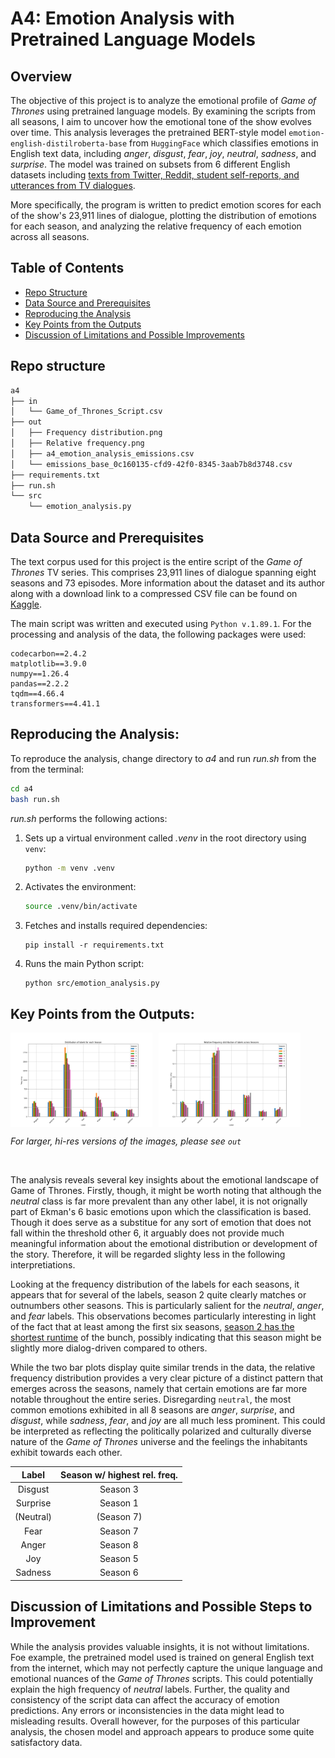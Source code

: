 # A4: Emotion Analysis with Pretrained Language Models
## Overview

The objective of this project is to analyze the emotional profile of *Game of Thrones* using pretrained language models. By examining the scripts from all seasons, I aim to uncover how the emotional tone of the show evolves over time. This analysis leverages the pretrained BERT-style model ``emotion-english-distilroberta-base`` from ``HuggingFace`` which classifies emotions in English text data, including *anger*, *disgust*, *fear*, *joy*, *neutral*, *sadness*, and *surprise*. The model was trained on subsets from 6 different English datasets including [texts from Twitter, Reddit, student self-reports, and utterances from TV dialogues](https://huggingface.co/j-hartmann/emotion-english-distilroberta-base#:~:text=texts%20from%20Twitter%2C%20Reddit%2C%20student%20self%2Dreports%2C%20and%20utterances%20from%20TV%20dialogues).

More specifically, the program is written to predict emotion scores for each of the show's 23,911 lines of dialogue, plotting the distribution of emotions for each season, and analyzing the relative frequency of each emotion across all seasons. 

## Table of Contents

- [Repo Structure](#repo-structure)
- [Data Source and Prerequisites](#data-source-and-prerequisites)
- [Reproducing the Analysis](#reproducing-the-analysis)
- [Key Points from the Outputs](#key-points-from-the-outputs)
- [Discussion of Limitations and Possible Improvements](#discussion-of-limitations-and-possible-improvements)

## Repo structure

```bash
a4
├── in
│   └── Game_of_Thrones_Script.csv
├── out
│   ├── Frequency distribution.png
│   ├── Relative frequency.png
│   ├── a4_emotion_analysis_emissions.csv
│   └── emissions_base_0c160135-cfd9-42f0-8345-3aab7b8d3748.csv
├── requirements.txt
├── run.sh
└── src
    └── emotion_analysis.py
```

## Data Source and Prerequisites
The text corpus used for this project is the entire script of the *Game of Thrones* TV series. This comprises 23,911 lines of dialogue spanning eight seasons and 73 episodes. More information about the dataset and its author along with a download link to a compressed CSV file can be found on [Kaggle](https://www.kaggle.com/datasets/albenft/game-of-thrones-script-all-seasons?select=Game_of_Thrones_Script.csv).

The main script was written and executed using ```Python v.1.89.1```. 
For the processing and analysis of the data, the following packages were used:

```
codecarbon==2.4.2
matplotlib==3.9.0
numpy==1.26.4
pandas==2.2.2
tqdm==4.66.4
transformers==4.41.1
```

## Reproducing the Analysis:

To reproduce the analysis, change directory to *a4* and run *run.sh* from the from the terminal:
```bash
cd a4
bash run.sh
``` 
*run.sh* performs the following actions:
1. Sets up a virtual environment called *.venv* in the root directory using ```venv```:
    ```sh
    python -m venv .venv
    ```
2. Activates the environment:
    ```sh
    source .venv/bin/activate
    ```
3. Fetches and installs required dependencies:
    ```
    pip install -r requirements.txt
    ```
4. Runs the main Python script:
    ```
    python src/emotion_analysis.py
    ``` 

## Key Points from the Outputs:

<div style="display: flex;">
    <img src="./out/Frequency%20distribution.png" alt="Frequency Distribution" style="width: 45%; margin-right: 5px;">
    <img src="./out/Relative%20frequency.png" alt="Relative Frequency" style="width: 45%; margin-left: 5px;">
</div>

*For larger, hi-res versions of the images, please see `out`*

<br>

The analysis reveals several key insights about the emotional landscape of Game of Thrones. Firstly, though, it might be worth noting that although the *neutral* class is far more prevalent than any other label, it is not orignally part of Ekman's 6 basic emotions upon which the classification is based. Though it does serve as a substitue for any sort of emotion that does not fall within the threshold other 6, it arguably does not provide much meaningful information about the emotional distribution or development of the story. Therefore, it will be regarded slighty less in the following interpretiations.

Looking at the frequency distribution of the labels for each seasons, it appears that for several of the labels, season 2 quite clearly matches or outnumbers other seasons. This is particularly salient for the *neutral*, *anger*, and *fear* labels. This observations becomes particularly interesting in light of the fact that at least among the first six seasons, [season 2 has the shortest runtime](https://www.statista.com/statistics/1011409/game-of-thrones-seasons-length/) of the bunch, possibly indicating that this season might be slightly more dialog-driven compared to others. 

While the two bar plots display quite similar trends in the data, the relative frequency distribution provides a very clear picture of a distinct pattern that emerges across the seasons, namely that certain emotions are far more notable throughout the entire series. Disregarding `neutral`, the most common emotions exhibited in all 8 seasons are *anger*, *surprise*, and *disgust*, while *sadness*, *fear*, and *joy* are all much less prominent. This could be interpreted as reflecting the politically polarized and culturally diverse nature of the *Game of Thrones* universe and the feelings the inhabitants exhibit towards each other.

| **Label** | **Season w/ highest rel. freq.** |
|:---------:|:---------------------------:|
| Disgust   | Season 3                    |
| Surprise  | Season 1                    |
| (Neutral) | (Season 7)                  |
| Fear      | Season 7                    |
| Anger     | Season 8                    |
| Joy       | Season 5                    |
| Sadness   | Season 6                    |

## Discussion of Limitations and Possible Steps to Improvement

While the analysis provides valuable insights, it is not without limitations. Foe example, the pretrained model used is trained on general English text from the internet, which may not perfectly capture the unique language and emotional nuances of the *Game of Thrones* scripts. This could potentially explain the high frequency of *neutral* labels. Further, the quality and consistency of the script data can affect the accuracy of emotion predictions. Any errors or inconsistencies in the data might lead to misleading results. Overall however, for the purposes of this particular analysis, the chosen model and approach appears to produce some quite satisfactory data.